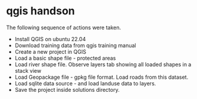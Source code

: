 # qgis handson

The following sequence of actions were taken.

- Install QGIS on ubuntu 22.04
- Download training data from qgis training manual
- Create a new project in QGIS
- Load a basic shape file - protected areas
- Load river shape file. Observe layers tab showing all loaded shapes in a stack view
- Load Geopackage file - gpkg file format. Load roads from this dataset.
- Load sqlite data source - and load landuse data to layers.
- Save the project inside solutions directory.

